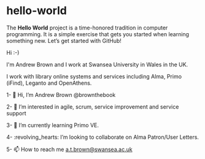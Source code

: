# hello-world

The **Hello World** project is a time-honored tradition in computer programming. It is a simple exercise that gets you started when learning something new. Let’s get started with GitHub!

Hi :-)

I'm Andrew Brown and I work at Swansea University in Wales in the UK.

I work with library online systems and services including Alma, Primo (iFind), Leganto and OpenAthens.

1- :wave: Hi, I’m Andrew Brown @brownthebook

2- :eyes: I’m interested in agile, scrum, service improvement and service support

3- :seedling: I’m currently learning Primo VE.

4- :revolving\_hearts: I’m looking to collaborate on Alma Patron/User Letters.

5- :mailbox: How to reach me [a.t.brown@swansea.ac.uk](mailto:a.t.brown@swansea.ac.uk)
